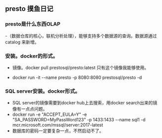 ## presto 摸鱼日记

### presto是什么东西OLAP

-（数据仓库的核心，联机分析处理），能够支持多个数据源的查询。数据源通过catalog 来新增。

### 安装。docker的形式。

- 镜像。docker pull prestosql/presto:latest  只有这个镜像我能够使用。

- docker run -it --name presto -p 8080:8080 prestosql/presto -d

### SQL server安装。docker形式。

- SQL server的镜像需要到docker hub上去搜索，用docker search出来的镜像有一点点问题。
- docker run -e "ACCEPT_EULA=Y" -e "SA_PASSWORD=MyPassWord123"  -p 1433:1433 --name sql1  -d mcr.microsoft.com/mssql/server:2017-latest
- 数据库的密码一定要复杂一点，不然启动不了。

###  